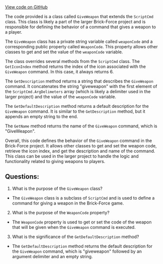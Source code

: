 [View code on GitHub](https://github.com/TieHaxJan/Brick-Force/Assembly-CSharp\GiveWeapon.cs)

The code provided is a class called `GiveWeapon` that extends the `ScriptCmd` class. This class is likely a part of the larger Brick-Force project and is responsible for defining the behavior of a command that gives a weapon to a player.

The `GiveWeapon` class has a private string variable called `weaponCode` and a corresponding public property called `WeaponCode`. This property allows other classes to get and set the value of the `weaponCode` variable. 

The class overrides several methods from the `ScriptCmd` class. The `GetIconIndex` method returns the index of the icon associated with the `GiveWeapon` command. In this case, it always returns 6.

The `GetDescription` method returns a string that describes the `GiveWeapon` command. It concatenates the string "giveweapon" with the first element of the `ScriptCmd.ArgDelimeters` array (which is likely a delimiter used in the larger project) and the value of the `weaponCode` variable. 

The `GetDefaultDescription` method returns a default description for the `GiveWeapon` command. It is similar to the `GetDescription` method, but it appends an empty string to the end.

The `GetName` method returns the name of the `GiveWeapon` command, which is "GiveWeapon".

Overall, this code defines the behavior of the `GiveWeapon` command in the Brick-Force project. It allows other classes to get and set the weapon code, retrieve the icon index, and get the description and name of the command. This class can be used in the larger project to handle the logic and functionality related to giving weapons to players.
## Questions: 
 1. What is the purpose of the `GiveWeapon` class?
- The `GiveWeapon` class is a subclass of `ScriptCmd` and is used to define a command for giving a weapon in the Brick-Force game.

2. What is the purpose of the `WeaponCode` property?
- The `WeaponCode` property is used to get or set the code of the weapon that will be given when the `GiveWeapon` command is executed.

3. What is the significance of the `GetDefaultDescription` method?
- The `GetDefaultDescription` method returns the default description for the `GiveWeapon` command, which is "giveweapon" followed by an argument delimiter and an empty string.